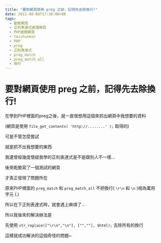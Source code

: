 ```yaml
---
title: "要對網頁使用 preg 之前，記得先去除換行!"
date: 2011-08-06T17:38:00+08
tags:
  - 動態網頁
  - 正則表達式處理網頁
  - PHP處理網頁
  - taichunmin
  - PHP
  - preg
  - 正則表達式
  - preg_match
  - preg_match_all
  - 換行
---
```

# 要對網頁使用 preg 之前，記得先去除換行!

在學到PHP裡面的preg之後，就一直很想用這個來抓出網頁中我想要的資料

(網頁是使用 `file_get_contents( 'http://........' );` 取得的)

可是不管怎麼嘗試

就是抓不出我想要的東西

我還曾經幾度懷疑我學的正則表達式是不是跟別人不一樣...

後來乾脆寫了一個測試的網頁

才真正發現了問題所在

原來PHP裡面的 `preg_match` 和 `preg_match_all` 不把換行( `\r\n` 和 `\n` )視為萬用字元 (.)

所以在下正則表達式時，就會遇上麻煩了...

所以我後來的解決辦法是

先使用 `str_replace(["\r\n","\n"], ["",""], $html);` 去除所有的換行

這樣就成功解決的這個奇怪的問題~
